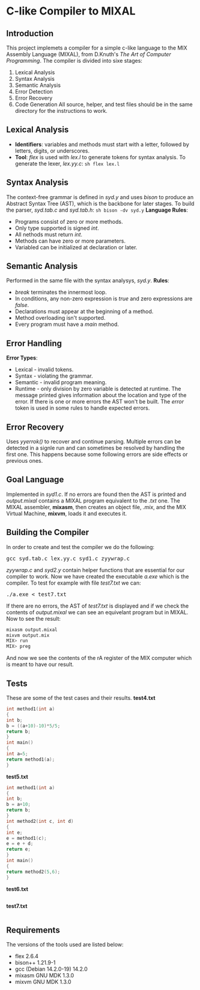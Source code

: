 # C-like Compiler to MIXAL

## Introduction
This project implemets a compiler for a simple c-like language to the MIX Assembly Language (MIXAL), from D.Knuth's *The Art of Computer Programming*.
The compiler is divided into sixe stages:
1. Lexical Analysis
2. Syntax Analysis
3. Semantic Analysis
4. Error Detection
5. Error Recovery
6. Code Generation
All source, helper, and test files should be in the same directory for the instructions to work.

## Lexical Analysis
- **Identifiers**: variables and methods must start with a letter, followed by letters, digits, or underscores.
- **Tool**: *flex* is used with *lex.l* to generate tokens for syntax analysis.
To generate the lexer, *lex.yy.c*:
```sh flex lex.l```

## Syntax Analysis
The context-free grammar is defined in *syd.y* and uses *bison* to produce an Abstract Syntax Tree (AST), which is the backbone for later stages.
To build the parser, *syd.tab.c* and *syd.tab.h*:
```sh bison -dv syd.y```
**Language Rules**:
- Programs consist of zero or more methods.
- Only type supported is signed *int*.
- All nethods must return *int*.
- Methods can have zero or more parameters.
- Variabled can be initialized at declaration or later.

## Semantic Analysis
Performed in the same file with the syntax analysys, *syd.y*.
**Rules**:
- *break* terminates the innermost loop.
- In conditions, any non-zero expression is *true* and zero expressions are *false*.
- Declarations must appear at the beginning of a method.
- Method overloading isn't supported.
- Every program must have a *main* method.

## Error Handling
**Error Types**:
- Lexical - invalid tokens.
- Syntax - violating the grammar.
- Semantic - invalid program meaning.
- Runtime - only division by zero variable is detected at runtime.
The message printed gives information about the location and type of the error. If there is one or more errors the AST won't be built. The *error* token is used in some rules to handle expected errors.

## Error Recovery
Uses *yyerrok()* to recover and continue parsing. Multiple errors can be detected in a signle run and can sometimes be resolved by handling the first one. This happens because some following errors are side effects or previous ones.

## Goal Language
Implemented in *syd1.c*. If no errors are found then the AST is printed and *output.mixal* contains a MIXAL program equivalent to the *.txt* one.
The MIXAL assembler, **mixasm**, then creates an object file, *.mix*, and the MIX Virtual Machine, **mixvm**, loads it and executes it.

## Building the Compiler
In order to create and test the compiler we do the following:
<pre>gcc syd.tab.c lex.yy.c syd1.c zyywrap.c</pre>
*zyywrap.c* and *syd2.y* contain helper functions that are essential for our compiler to work.
Now we have created the executable *a.exe* which is the compiler.
To test for example with file *test7.txt* we can:
<pre>./a.exe < test7.txt</pre>
If there are no errors, the AST of *test7.txt* is displayed and if we check the contents of *output.mixal* we can see an equivelant program but in MIXAL. Now to see the result:
```sh
mixasm output.mixal
mixvm output.mix
MIX> run
MIX> preg
```
And now we see the contents of the rA register of the MIX computer which is meant to have our result.

## Tests
These are some of the test cases and their results.
**test4.txt**
```c
int method1(int a)
{
int b;
b = ((a+10)-10)*5/5;
return b;
}
int main()
{
int a=5;
return method1(a);
}
```
**test5.txt**
```c
int method1(int a)
{
int b;
b = a+10;
return b;
}
int method2(int c, int d)
{
int e;
e = method1(c);
e = e + d;
return e;
}
int main()
{
return method2(5,6);
}
```
**test6.txt**
```c
```
**test7.txt**
```c
```

## Requirements
The versions of the tools used are listed below:
- flex 2.6.4
- bison++ 1.21.9-1
- gcc (Debian 14.2.0-19) 14.2.0
- mixasm GNU MDK 1.3.0
- mixvm GNU MDK 1.3.0
